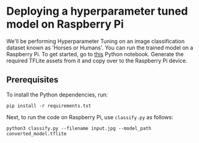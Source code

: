 # Deploying a hyperparameter tuned model on Raspberry Pi

We'll be performing Hyperparameter Tuning on an image classification dataset known as 'Horses or Humans'. You can run the trained model on a Raspberry Pi. To get started, go to [this](https://colab.research.google.com/drive/1WO2pcqhuGAclTIzmJUXIgQhnr1JTmlct) Python notebook. Generate the required TFLite assets from it and copy over to the Raspberry Pi device. 

## Prerequisites
To install the Python dependencies, run:
```
pip install -r requirements.txt
```

Next, to run the code on Raspberry Pi, use `classify.py` as follows:

```
python3 classify.py --filename input.jpg --model_path converted_model.tflite
```
